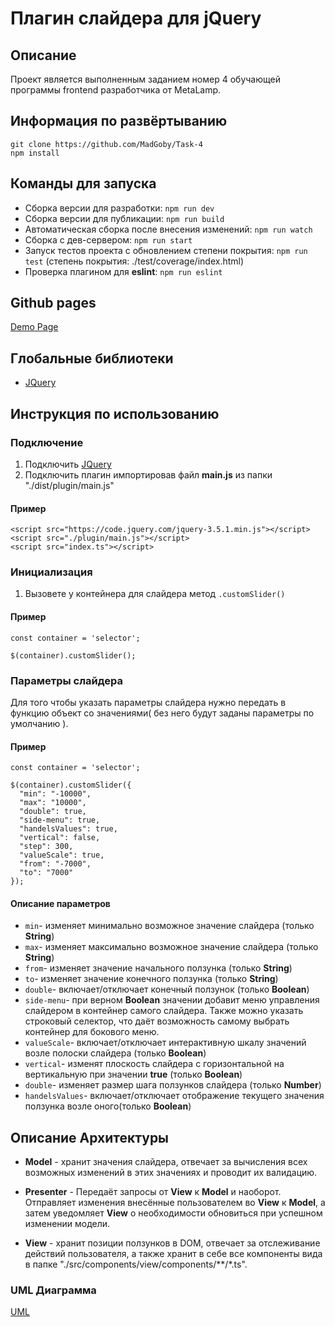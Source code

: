 # Плагин слайдера для jQuery

## Описание

Проект является выполненным заданием номер 4 обучающей программы frontend разработчика от MetaLamp.

## Информация по развёртыванию
```
git clone https://github.com/MadGoby/Task-4
npm install
```
## Команды для запуска

- Сборка версии для разработки: `npm run dev`
- Сборка версии для публикации: `npm run build`
- Автоматическая сборка после внесения изменений: `npm run watch`
- Сборка с дев-сервером: `npm run start`
- Запуск тестов проекта с обновлением степени покрытия: `npm run test` (степень покрытия: ./test/coverage/index.html)
- Проверка плагином для **eslint**: `npm run eslint`

## Github pages

[Demo Page](https://madgoby.github.io/Task-4/gh-pages/index.html)

## Глобальные библиотеки

- [JQuery](https://jquery.com/)

## Инструкция по использованию
### Подключение
  1. Подключить [JQuery](https://jquery.com/)
  2. Подключить плагин импортировав файл **main.js** из папки "./dist/plugin/main.js"
  #### Пример
  ```
  <script src="https://code.jquery.com/jquery-3.5.1.min.js"></script>
  <script src="./plugin/main.js"></script>
  <script src="index.ts"></script>
  ``` 
### Инициализация
  1. Вызовете у контейнера для слайдера метод `.customSlider()`
  #### Пример
  ```
  const container = 'selector';

  $(container).customSlider();
  ``` 
### Параметры слайдера

  Для того чтобы указать параметры слайдера нужно передать в функцию объект со значениями( без него будут заданы параметры по умолчанию ).
  
  #### Пример
  ```
  const container = 'selector';

  $(container).customSlider({
    "min": "-10000",
    "max": "10000",
    "double": true,
    "side-menu": true,
    "handelsValues": true,
    "vertical": false,
    "step": 300,
    "valueScale": true,
    "from": "-7000",
    "to": "7000"
  });
  ```

  #### Описание параметров

  - `min`- изменяет минимально возможное значение слайдера (только **String**)
  - `max`- изменяет максимально возможное значение слайдера (только **String**)
  - `from`- изменяет значение начального ползунка (только **String**)
  - `to`- изменяет значение конечного ползунка (только **String**)
  - `double`- включает/отключает конечный ползунок (только **Boolean**)
  - `side-menu`- при верном **Boolean** значении добавит меню управления слайдером в контейнер самого слайдера. Также можно указать строковый селектор, что  даёт возможность самому выбрать контейнер для бокового меню.
  - `valueScale`- включает/отключает интерактивную шкалу значений возле полоски слайдера (только **Boolean**)
  - `vertical`- изменят плоскость слайдера с горизонтальной на вертикальную при значении **true** (только **Boolean**)
  - `double`- изменяет размер шага ползунков слайдера (только **Number**)
  - `handelsValues`- включает/отключает отображение текущего значения ползунка возле оного(только **Boolean**)

## Описание Архитектуры

- **Model** - хранит значения слайдера, отвечает за вычисления всех возможных изменений в этих значениях и проводит их валидацию.

- **Presenter** - Передаёт запросы от **View** к **Model** и наоборот. Отправляет изменения внесённые пользователем во **View** к **Model**, а затем уведомляет **View** о необходимости обновиться при успешном изменении модели. 

- **View** - хранит позиции ползунков в DOM, отвечает за отслеживание действий пользователя, а также хранит в себе все компоненты вида в папке "./src/components/view/components/**/*.ts".

### UML Диаграмма

[UML](https://madgoby.github.io/Task-4/uml/uml.html)